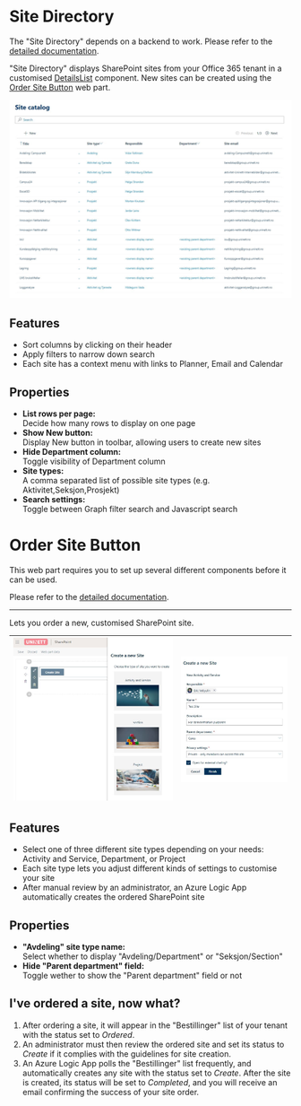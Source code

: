 # Site Directory

The "Site Directory" depends on a backend to work.
Please refer to the [detailed documentation](/other_components/DOCUMENTATION.md).

"Site Directory" displays SharePoint sites from your Office 365 tenant in a customised [DetailsList](https://developer.microsoft.com/en-us/fabric#/controls/web/detailslist) component.
New sites can be created using the [Order Site Button](#order-site-button) web part.

![Site Directory demo](img/site-directory.JPG)

## Features

- Sort columns by clicking on their header
- Apply filters to narrow down search
- Each site has a context menu with links to Planner, Email and Calendar

## Properties

- **List rows per page:**  
Decide how many rows to display on one page
- **Show New button:**  
Display New button in toolbar, allowing users to create new sites
- **Hide Department column:**  
Toggle visibility of Department column
- **Site types:**  
A comma separated list of possible site types (e.g. Aktivitet,Seksjon,Prosjekt)
- **Search settings:**  
Toggle between Graph filter search and Javascript search


# Order Site Button

This web part requires you to set up several different components before it can be used. 

Please refer to the [detailed documentation](/other_components/DOCUMENTATION.md).

___

Lets you order a new, customised SharePoint site.

![Order site demo](img/order-site.JPG) | ![Order site demo 2](img/order-site-2.JPG)
--- | ---

## Features

- Select one of three different site types depending on your needs:  
    Activity and Service, Department, or Project
- Each site type lets you adjust different kinds of settings to customise your site
- After manual review by an administrator, an Azure Logic App automatically creates the ordered SharePoint site

## Properties

- **"Avdeling" site type name:**  
Select whether to display "Avdeling/Department" or "Seksjon/Section"
- **Hide "Parent department" field:**  
Toggle wether to show the "Parent department" field or not

## I've ordered a site, now what?

1. After ordering a site, it will appear in the "Bestillinger" list of your tenant with the status set to *Ordered*.  
2. An administrator must then review the ordered site and set its status to *Create* if it complies with the guidelines for site creation.  
3. An Azure Logic App polls the "Bestillinger" list frequently, and automatically creates any site with the status set to *Create*. After the site is created, its status will be set to *Completed*, and you will receive an email confirming the success of your site order.
